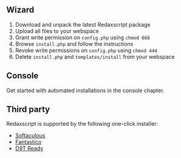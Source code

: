 Wizard
------

1. Download and unpack the latest Redaxscript package
1. Upload all files to your webspace
1. Grant write permission on `config.php` using `chmod 666`
1. Browse `install.php` and follow the instructions
1. Revoke write permissions on `config.php` using `chmod 444`
1. Delete `install.php` and `templates/install` from your webspace


Console
-------

Get started with automated installations in the console chapter.


Third party
-----------

Redaxscript is supported by the following one-click installer:

* [Softaculous](https://softaculous.com)
* [Fantastico](https://netenberg.com)
* [D9T Ready](https://d9tready.com)